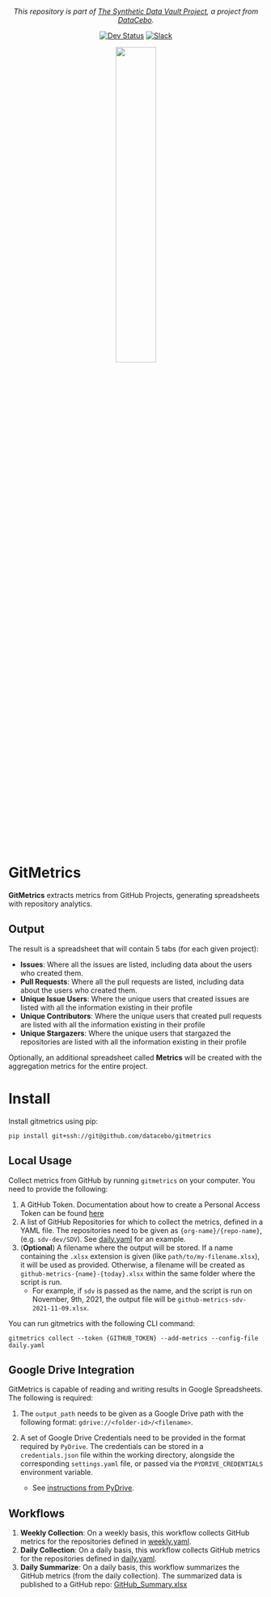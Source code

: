 <div align="center">
<br/>
<p align="center">
    <i>This repository is part of <a href="https://sdv.dev">The Synthetic Data Vault Project</a>, a project from <a href="https://datacebo.com">DataCebo</a>.</i>
</p>

[![Dev Status](https://img.shields.io/badge/Dev%20Status-5%20--%20Production%2fStable-green)](https://pypi.org/search/?c=Development+Status+%3A%3A+5+-+Production%2FStable)
[![Slack](https://img.shields.io/badge/Slack-Join%20now!-36C5F0?logo=slack)](https://bit.ly/sdv-slack-invite)

<div align="center">
  <a href="https://datacebo.com">
  <picture>
      <source media="(prefers-color-scheme: dark)" srcset="https://github.com/sdv-dev/SDV/blob/stable/docs/images/datacebo-logo-dark-mode.png">
      <img align="center" width=40% src="https://github.com/sdv-dev/SDV/blob/stable/docs/images/datacebo-logo.png"></img>
  </picture></a>
</div>
<br/>
</div>

# GitMetrics

**GitMetrics** extracts metrics from GitHub Projects, generating spreadsheets with repository analytics.

## Output

The result is a spreadsheet that will contain 5 tabs (for each given project):

- **Issues**:
    Where all the issues are listed, including data about
    the users who created them.
- **Pull Requests**:
    Where all the pull requests are listed, including data about
    the users who created them.
- **Unique Issue Users**:
    Where the unique users that created issues
    are listed with all the information existing in their profile
- **Unique Contributors**:
    Where the unique users that created pull requests
    are listed with all the information existing in their profile
- **Unique Stargazers**:
    Where the unique users that stargazed the repositories
    are listed with all the information existing in their profile

Optionally, an additional spreadsheet called **Metrics** will be created with the
aggregation metrics for the entire project.


# Install
Install gitmetrics using pip:
```shell
pip install git+ssh://git@github.com/datacebo/gitmetrics
```

## Local Usage
Collect metrics from GitHub by running `gitmetrics` on your computer. You need to provide the following:

1. A GitHub Token. Documentation about how to create a Personal Access Token can be found
   [here](https://docs.github.com/en/authentication/keeping-your-account-and-data-secure/creating-a-personal-access-token)
2. A list of GitHub Repositories for which to collect the metrics, defined in a YAML file. The repositories need to be given as `{org-name}/{repo-name}`, (e.g. `sdv-dev/SDV`). See [daily.yaml](./daily.yaml) for an example.
3. (__Optional__) A filename where the output will be stored. If a name containing the `.xlsx`
   extension is given (like `path/to/my-filename.xlsx`), it will be used as provided.
   Otherwise, a filename will be created as `github-metrics-{name}-{today}.xlsx` within
   the same folder where the script is run.
    - For example, if `sdv` is passed as the name,
    and the script is run on November, 9th, 2021, the output file will be
    `github-metrics-sdv-2021-11-09.xlsx`.

You can run gitmetrics with the following CLI command:

```shell
gitmetrics collect --token {GITHUB_TOKEN} --add-metrics --config-file daily.yaml
```

## Google Drive Integration

GitMetrics is capable of reading and writing results in Google Spreadsheets. The following is required:

1. The `output_path` needs to be given as a Google Drive path with the following format:
   `gdrive://<folder-id>/<filename>`.

2. A set of Google Drive Credentials need to be provided in the format required by `PyDrive`. The
   credentials can be stored in a `credentials.json` file within the working directory, alongside
   the corresponding `settings.yaml` file, or passed via the `PYDRIVE_CREDENTIALS` environment
   variable.
   - See [instructions from PyDrive](https://pythonhosted.org/PyDrive/quickstart.html).

## Workflows
1. **Weekly Collection**: On a weekly basis, this workflow collects GitHub metrics for the repositories defined in [weekly.yaml](./weekly.yaml).
2. **Daily Collection**: On a daily basis, this workflow collects GitHub metrics for the repositories defined in [daily.yaml](./daily.yaml).
3. **Daily Summarize**: On a daily basis, this workflow summarizes the GitHub metrics (from the daily collection). The summarized data is published to a GitHub repo: [GitHub_Summary.xlsx](https://github.com/sdv-dev/sdv-dev.github.io/blob/gatsby-home/assets/GitHub_Summary.xlsx)
